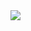 <img src = "https://github.com/VincentComp/Comp3111F23G18/blob/Master/Team%20Formation.png">
 <!-- Test for pulling -->
